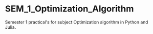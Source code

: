 # SEM_1_Optimization_Algorithm
Semester 1 practical's  for subject Optimization algorithm in Python and Julia.
